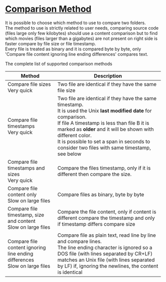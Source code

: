 # [Comparison Method](#comparison_method)

It is possible to choose which method to use to compare two folders.  
The method to use is strictly related to user needs, comparing source code (files large only few kilobytes) should use a content comparison but to find which movies (files larger than a gigabytes) are not present on right side is faster compare by file size or file timestamp.  
Every file is treated as binary and it is compared byte by byte, only 'Compare file content ignoring line ending differences' compares text.

The complete list of supported comparison methods

<div class="table-wrapper">
    <table class="alt">
        <thead>
            <tr>
                <th>Method</th>
                <th>Description</th>
            </tr>
        </thead>
        <tbody>
            <tr>
                <td>Compare file sizes<br/>Very quick</td>
                <td>Two file are identical if they have the same file size</td>
            </tr>
            <tr>
                <td>Compare file timestamps<br/>Very quick</td>
                <td>Two file are identical if they have the same timestamp.
                    <br/>It is used the Unix <strong>last modified date</strong> for comparison.
                    <br/>If file A timestamp is less than file B it is marked as <strong>older</strong> and it will be shown with different color. 
                    <br/>It is possible to set a span in seconds to consider two files with same timestamp, see below</td>
            </tr>
            <tr>
                <td>Compare file timestamps and sizes<br/>Very quick</td>
                <td>Compare the files timestamp, only if it is different then compare the size.</td>
            </tr>
            <tr>
                <td>Compare file content only<br/>Slow on large files</td>
                <td>Compare files as binary, byte by byte</td>
            </tr>
            <tr>
                <td>Compare file timestamp, size and content<br/>Slow on large files</td>
                <td>Compare the file content, only if content is different compare the timestamp and only if timestamp differs compare size</td>
            </tr>
            <tr>
                <td>Compare file content ignoring line ending differences<br/>Slow on large files</td>
                <td>Compare file as plain text, read line by line and compare lines.<br/>The line ending character is ignored so a DOS file (with lines separated by CR+LF) matches an Unix file (with lines separated by LF) if, ignoring the newlines, the content is identical</td>
            </tr>
        </tbody>
    </table>
</div>
